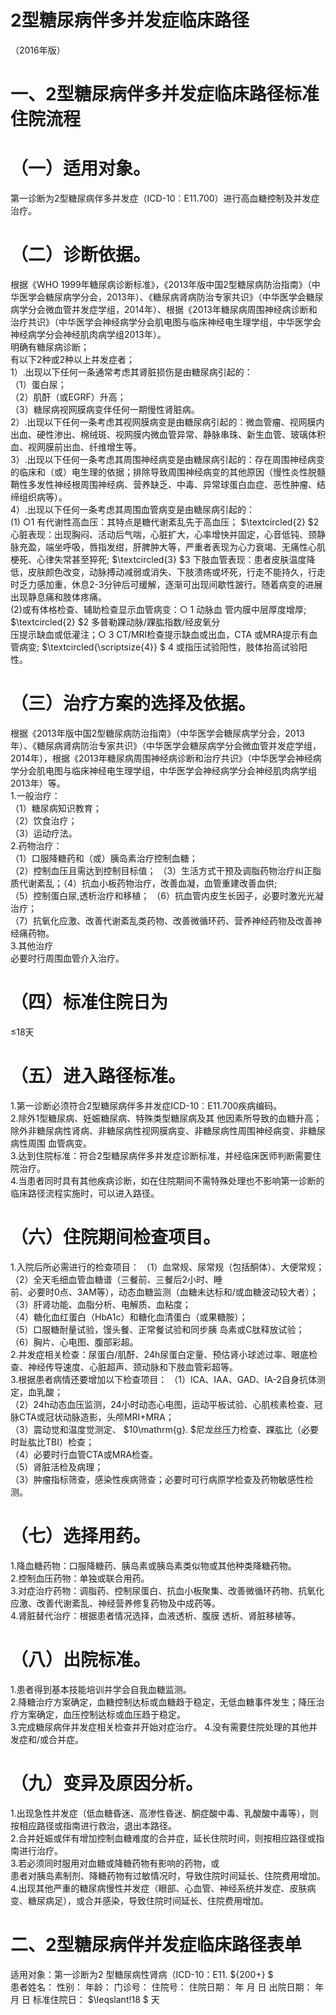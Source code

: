 # 2型糖尿病伴多并发症临床路径  
（2016年版）  
# 一、2型糖尿病伴多并发症临床路径标准住院流程  
# （一）适用对象。  
第一诊断为2型糖尿病伴多并发症（ICD-10︰E11.700）进行高血糖控制及并发症治疗。  
# （二）诊断依据。  
根据《WHO 1999年糖尿病诊断标准》，《2013年版中国2型糖尿病防治指南》（中华医学会糖尿病学分会，2013年）、《糖尿病肾病防治专家共识》（中华医学会糖尿病学分会微血管并发症学组，2014年）、根据《2013年糖尿病周围神经病诊断和治疗共识》（中华医学会神经病学分会肌电图与临床神经电生理学组，中华医学会神经病学分会神经肌肉病学组2013年）。  
明确有糖尿病诊断；  
有以下2种或2种以上并发症者；  
1）.出现以下任何一条通常考虑其肾脏损伤是由糖尿病引起的：  
（1）蛋白尿；  
（2）肌酐（或EGRF）升高；  
（3）糖尿病视网膜病变伴任何一期慢性肾脏病。  
2）.出现以下任何一条考虑其视网膜病变是由糖尿病引起的：微血管瘤、视网膜内出血、硬性渗出、棉绒斑、视网膜内微血管异常、静脉串珠、新生血管、玻璃体积血、视网膜前出血、纤维增生等。  
3）.出现以下任何一条考虑其周围神经病变是由糖尿病引起的：存在周围神经病变的临床和（或）电生理的依据；排除导致周围神经病变的其他原因（慢性炎性脱髓鞘性多发性神经根周围神经病、营养缺乏、中毒、异常球蛋白血症、恶性肿瘤、结缔组织病等）。  
4）.出现以下任何一条考虑其周围血管病变是由糖尿病引起的：  
(1) ○1 有代谢性高血压：其特点是糖代谢紊乱先于高血压； $\textcircled{2} $2 心脏表现：出现胸闷、活动后气喘，心脏扩大，心率增快并固定，心音低钝、颈静脉充盈，端坐呼吸，唇指发绀，肝脾肿大等，严重者表现为心力衰竭、无痛性心肌梗死、心律失常甚至猝死; $\textcircled{3} $3 下肢血管表现：患者皮肤温度降低，皮肤颜色改变，动脉搏动减弱或消失、下肢溃疡或坏死，行走不能持久，行走时乏力感加重，休息2-3分钟后可缓解，逐渐可出现间歇性跛行。随着病变的进展出现静息痛和肢体疼痛。  
(2)或有体格检查、辅助检查显示血管病变：○ 1 动脉血 管内膜中层厚度增厚; $\textcircled{2} $2 多普勒踝动脉/踝肱指数/经皮氧分  
压提示缺血或低灌注；○ 3 CT/MRI检查提示缺血或出血，CTA 或MRA提示有血管病变; $\textcircled{\scriptsize{4}} $ 4 或指压试验阳性，肢体抬高试验阳 性。  
# （三）治疗方案的选择及依据。  
根据《2013年版中国2型糖尿病防治指南》（中华医学会糖尿病学分会，2013年）、《糖尿病肾病防治专家共识》（中华医学会糖尿病学分会微血管并发症学组，2014年），根据《2013年糖尿病周围神经病诊断和治疗共识》（中华医学会神经病学分会肌电图与临床神经电生理学组，中华医学会神经病学分会神经肌肉病学组2013年）等。  
1.一般治疗：  
（1）糖尿病知识教育；  
（2）饮食治疗；  
（3）运动疗法。  
2.药物治疗：  
（1）口服降糖药和（或）胰岛素治疗控制血糖；  
（2）控制血压且需达到控制目标值； （3）生活方式干预及调脂药物治疗纠正脂质代谢紊乱；（4）抗血小板药物治疗，改善血凝，血管重建改善血供;  
（5）控制蛋白尿,透析治疗和移植； （6）抗血管内皮生长因子，必要时激光光凝治疗；  
（7）抗氧化应激、改善代谢紊乱类药物、改善微循环药、营养神经药物及改善神经痛药物。  
3.其他治疗  
必要时行周围血管介入治疗。  
# （四）标准住院日为  
≤18天  
# （五）进入路径标准。  
1.第一诊断必须符合2型糖尿病伴多并发症ICD-10︰E11.700疾病编码。  
2.除外1型糖尿病、妊娠糖尿病、特殊类型糖尿病及其 他因素所导致的血糖升高；除外非糖尿病性肾病、非糖尿病性视网膜病变、非糖尿病性周围神经病变、非糖尿病性周围 血管病变。  
3.达到住院标准：符合2型糖尿病伴多并发症诊断标准，并经临床医师判断需要住院治疗。  
4.当患者同时具有其他疾病诊断，如在住院期间不需特殊处理也不影响第一诊断的临床路径流程实施时，可以进入路径。  
# （六）住院期间检查项目。  
1.入院后所必需进行的检查项目： （1）血常规、尿常规（包括酮体）、大便常规； （2）全天毛细血管血糖谱（三餐前、三餐后2小时、睡  
前、必要时0点、3AM等），动态血糖监测（血糖未达标和/或血糖波动较大者）；  
（3）肝肾功能、血脂分析、电解质、血粘度；  
（4）糖化血红蛋白（HbA1c）和糖化血清蛋白（或果糖胺）；  
（5）口服糖耐量试验，馒头餐、正常餐试验和同步胰 岛素或C肽释放试验；  
（6）胸片、心电图、腹部彩超。  
2.并发症相关检查：尿蛋白/肌酐、24h尿蛋白定量、预估肾小球滤过率、眼底检查、神经传导速度、心脏超声、颈动脉和下肢血管彩超等。  
3.根据患者病情还要增加以下检查项目： （1）ICA、IAA、GAD、IA-2自身抗体测定，血乳酸；  
（2）24h动态血压监测，24小时动态心电图，运动平板试验、心肌核素检查、冠脉CTA或冠状动脉造影，头颅MRI+MRA；  
（3）震动觉和温度觉测定、 $10\mathrm{g}. $尼龙丝压力检查、踝肱比（必要时趾肱比TBI）检查；  
（4）必要时行血管CTA或MRA检查。  
（5）肾脏活检及病理；  
（3）肿瘤指标筛查，感染性疾病筛查；必要时可行病原学检查及药物敏感性检测。  
# （七）选择用药。  
1.降血糖药物：口服降糖药、胰岛素或胰岛素类似物或其他种类降糖药物。  
2.控制血压药物：单独或联合用药。  
3.对症治疗药物：调脂药、控制尿蛋白、抗血小板聚集、改善微循环药物、抗氧化应激、改善代谢紊乱、神经营养修复药物及中成药等。  
4.肾脏替代治疗：根据患者情况选择，血液透析、腹膜 透析、肾脏移植等。  
# （八）出院标准。  
1.患者得到基本技能培训并学会自我血糖监测。  
2.降糖治疗方案确定，血糖控制达标或血糖趋于稳定，无低血糖事件发生；降压治疗方案确定，血压控制达标或血压趋于稳定。  
3.完成糖尿病伴并发症相关检查并开始对症治疗。 4.没有需要住院处理的其他并发症和/或合并症。  
# （九）变异及原因分析。  
1.出现急性并发症（低血糖昏迷、高渗性昏迷、酮症酸中毒、乳酸酸中毒等），则按相应路径或指南进行救治，退出本路径。  
2.合并妊娠或伴有增加控制血糖难度的合并症，延长住院时间，则按相应路径或指南进行治疗。  
3.若必须同时服用对血糖或降糖药物有影响的药物，或  
患者对胰岛素制剂、降糖药物有过敏情况时，导致住院时间延长、住院费用增加。  
4.出现其他严重的糖尿病慢性并发症（眼部、心血管、神经系统并发症、皮肤病变、糖尿病足），或合并感染，导致住院时间延长、住院费用增加。  
# 二、2型糖尿病伴并发症临床路径表单  
适用对象：第一诊断为2 型糖尿病性肾病（ICD-10：E11. ${200+} $  
患者姓名：          性别：     年龄：     门诊号：        住院号：           住院日期：   年   月   日   出院日期：    年    月    日  标准住院日： $\leqslant\!18 $ 天  
